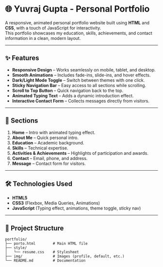 # 🌐 Yuvraj Gupta - Personal Portfolio

A responsive, animated personal portfolio website built using **HTML** and **CSS**, with a touch of JavaScript for interactivity.  
This portfolio showcases my education, skills, achievements, and contact information in a clean, modern layout.

---

## ✨ Features
- **Responsive Design** – Works seamlessly on mobile, tablet, and desktop.
- **Smooth Animations** – Includes fade-ins, slide-ins, and hover effects.
- **Dark/Light Mode Toggle** – Switch between themes with one click.
- **Sticky Navigation Bar** – Easy access to all sections while scrolling.
- **Scroll to Top Button** – Quick navigation back to the top.
- **Animated Typing Text** – Adds a dynamic introduction effect.
- **Interactive Contact Form** – Collects messages directly from visitors.

---

## 📌 Sections
1. **Home** – Intro with animated typing effect.
2. **About Me** – Quick personal intro.
3. **Education** – Academic background.
4. **Skills** – Technical expertise.
5. **Activities & Achievements** – Highlights of participation and awards.
6. **Contact** – Email, phone, and address.
7. **Message** – Contact form for visitors.

---

## 🛠 Technologies Used
- **HTML5**
- **CSS3** (Flexbox, Media Queries, Animations)
- **JavaScript** (Typing effect, animations, theme toggle, sticky nav)

---

## 📂 Project Structure
```plaintext
portfolio/
├── porto.html        # Main HTML file
├── style/
│   └── resume.css    # Stylesheet
├── img/              # Images (profile, default, etc.)
└── README.md         # Documentation
